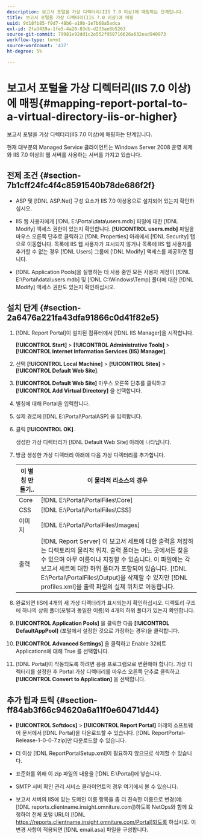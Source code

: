 ```yaml
---
description: 보고서 포털을 가상 디렉터리(IIS 7.0 이상)에 매핑하는 단계입니다.
title: 보고서 포털을 가상 디렉터리(IIS 7.0 이상)에 매핑
uuid: 9d18fb85-f9d7-48b6-a19b-1e7b68a5adca
exl-id: 2fa3439a-1fe5-4a20-83db-d233ae8b5263
source-git-commit: 79981e92dd1c2e552f958716626a632ead940973
workflow-type: tm+mt
source-wordcount: '437'
ht-degree: 5%

---
```


# 보고서 포털을 가상 디렉터리(IIS 7.0 이상)에 매핑{#mapping-report-portal-to-a-virtual-directory-iis-or-higher}

보고서 포털을 가상 디렉터리(IIS 7.0 이상)에 매핑하는 단계입니다.

현재 대부분의 Managed Service 클라이언트는 Windows Server 2008 운영 체제와 IIS 7.0 이상의 웹 서버를 사용하는 서버를 가지고 있습니다.

## 전제 조건 {#section-7b1cff24fc4f4c8591540b78de686f2f}

* ASP 및 [!DNL ASP.Net] 구성 요소가 IIS 7.0 이상용으로 설치되어 있는지 확인하십시오.
* IIS 웹 사용자에게 [!DNL E:\Portal\data\users.mdb] 파일에 대한 [!DNL Modify] 액세스 권한이 있는지 확인합니다. **[!UICONTROL users.mdb]** 파일을 마우스 오른쪽 단추로 클릭하고 [!DNL Properties] 아래에서 [!DNL Security] 탭으로 이동합니다. 목록에 IIS 웹 사용자가 표시되지 않거나 목록에 IIS 웹 사용자를 추가할 수 없는 경우 [!DNL Users] 그룹에 [!DNL Modify] 액세스를 제공하면 됩니다.

* [!DNL Application Pools]을 실행하는 데 사용 중인 모든 사용자 계정이 [!DNL E:\Portal\data\users.mdb] 및 [!DNL C:\Windows\Temp\] 폴더에 대한 [!DNL Modify] 액세스 권한도 있는지 확인하십시오.

## 설치 단계 {#section-2a6476a221fa43dfa91866c0d41f82e5}

1. [!DNL Report Portal]이 설치된 컴퓨터에서 [!DNL IIS Manager]을 시작합니다.

   **[!UICONTROL Start]** > **[!UICONTROL Administrative Tools]** > **[!UICONTROL Internet Information Services (IIS) Manager]**.

1. 선택 **[!UICONTROL Local Machine]** > **[!UICONTROL Sites]** > **[!UICONTROL Default Web Site]**.

1. **[!UICONTROL Default Web Site]** 마우스 오른쪽 단추를 클릭하고 **[!UICONTROL Add Virtual Directory]** 을 선택합니다.

1. 별칭에 대해 Portal을 입력합니다.
1. 실제 경로에 [!DNL E:\Portal\PortalASP] 을 입력합니다.
1. 클릭 **[!UICONTROL OK]**.

   생성한 가상 디렉터리가 [!DNL Default Web Site] 아래에 나타납니다.

1. 방금 생성한 가상 디렉터리 아래에 다음 가상 디렉터리를 추가합니다.

   | 이 별칭 만들기.. | 이 물리적 리소스의 경우 |
   |---|---|
   | Core | [!DNL E:\Portal\PortalFiles\Core] |
   | CSS | [!DNL E:\Portal\PortalFiles\CSS] |
   | 이미지 | [!DNL E:\Portal\PortalFiles\Images] |
   | 출력 | [!DNL Report Server] 이 보고서 세트에 대한 출력을 저장하는 디렉토리의 물리적 위치. 출력 폴더는 어느 곳에서든 찾을 수 있으며 아무 이름이나 지정할 수 있습니다. 이 파일에는 각 보고서 세트에 대한 하위 폴더가 포함되어 있습니다. [!DNL E:\Portal\PortalFiles\Output]을 삭제할 수 있지만 [!DNL profiles.xml]을 출력 파일의 실제 위치로 이동합니다. |

1. 완료되면 IIS에 4개의 새 가상 디렉터리가 표시되는지 확인하십시오. 디렉토리 구조에 하나의 상위 폴더(포털과 동일한 이름)와 4개의 하위 폴더가 있는지 확인합니다.
1. **[!UICONTROL Application Pools]** 을 클릭한 다음 **[!UICONTROL DefaultAppPool]** (포털에서 설정한 것으로 가정하는 경우)을 클릭합니다.

1. **[!UICONTROL Advanced Settings]** 을 클릭하고 Enable 32비트 Applications에 대해 True 를 선택합니다.
1. [!DNL Portal]이 작동되도록 하려면 응용 프로그램으로 변환해야 합니다. 가상 디렉터리를 설정한 후 Portal 가상 디렉터리를 마우스 오른쪽 단추로 클릭하고 **[!UICONTROL Convert to Application]** 을 선택합니다.

## 추가 팁과 트릭 {#section-ff84ab3f66c94620a6a11f0e60471d44}

* **[!UICONTROL Softdocs]** > **[!UICONTROL Report Portal]** 아래의 소프트웨어 문서에서 [!DNL Portal]을 다운로드할 수 있습니다. [!DNL ReportPortal-Release-1-0-0-7.zip]만 다운로드할 수 있습니다.

* 더 이상 [!DNL ReportPortalSetup.xml]이 필요하지 않으므로 삭제할 수 있습니다.
* 표준화를 위해 이 zip 파일의 내용을 [!DNL E:\Portal]에 넣습니다.
* SMTP 서버 확인 관리 서비스 클라이언트의 경우 여기에서 볼 수 있습니다.
* 보고서 서버의 IIS에 있는 도메인 이름 항목을 좀 더 친숙한 이름으로 변경(예: [!DNL reports.clientname.insight.omniture.com])하도록 NetOps와 함께 요청하여 전체 포털 URL이 [!DNL https://reports.clientname.insight.omniture.com/Portal]되도록 하십시오. 이 변경 사항이 적용되면 [!DNL email.asa] 파일을 구성합니다.
